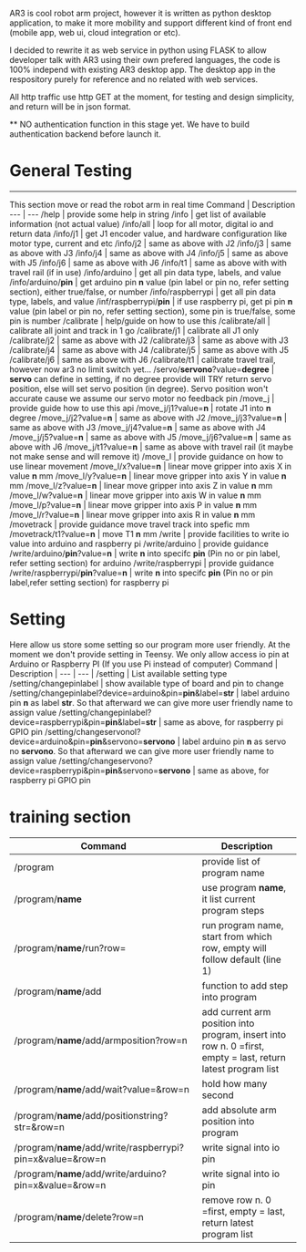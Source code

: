 AR3 is cool robot arm project, however it is written as python desktop application, to make it more mobility and support different kind of front end (mobile app, web ui, cloud integration or etc). 

I decided to rewrite it as web service in python using FLASK to allow developer talk with AR3 using their own prefered languages, the code is 100% independ with existing AR3 desktop app. The desktop app in the respository purely for reference and no related with web services.


All http traffic use http GET at the moment, for testing and design simplicity, and return will be in json format.

** NO authentication function in this stage yet. We have to build authentication backend before launch it.

# General Testing
---
This section move or read the robot arm in real time
Command | Description 
--- | ---
/help | provide some help in string 
/info	| get list of available information (not actual value)
/info/all | loop for all motor, digital io and return data
/info/j1 | get J1 encoder value, and hardware configuration like motor type, current and etc
/info/j2 | same as above with J2
/info/j3 | same as above with J3
/info/j4 | same as above with J4
/info/j5 | same as above with J5
/info/j6 | same as above with J6
/info/t1 | same as above with with travel rail (if in use)
/info/arduino | get all pin data type, labels, and value
/info/arduino/__pin__ | get arduino pin __n__ value (pin label or pin no, refer setting section), either true/false, or number
/info/raspberrypi | get all pin data type, labels, and value
/inf/raspberrypi/__pin__ | if use raspberry pi, get pi pin __n__ value (pin label or pin no, refer setting section), some pin is true/false, some pin is number
/calibrate | help/guide on how to use this
/calibrate/all | calibrate all joint and track in 1 go
/calibrate/j1 | calibrate all J1 only
/calibrate/j2 | same as above with J2
/calibrate/j3 | same as above with J3
/calibrate/j4 | same as above with J4
/calibrate/j5 | same as above with J5
/calibrate/j6 | same as above with J6
/calibrate/t1 | calibrate travel trail, however now ar3 no limit switch yet...
/servo/__servono__?value=__degree__ | __servo__ can define in setting, if no degree provide will TRY return servo position, else will set servo position (in degree). Servo position won't accurate cause we assume our servo motor no feedback pin
/move_j | provide guide how to use this api
/move_j/j1?value=__n__ | rotate J1 into __n__ degree
/move_j/j2?value=__n__ | same as above with J2
/move_j/j3?value=__n__ | same as above with J3
/move_j/j4?value=__n__ | same as above with J4
/move_j/j5?value=__n__ | same as above with J5
/move_j/j6?value=__n__ | same as above with J6
/move_j/t1?value=__n__  |  same as above with travel rail (it maybe not make sense and will remove it)
/move_l | provide guidance on how to use linear movement
/move_l/x?value=__n__ | linear move gripper into axis X in value __n__ mm
/move_l/y?value=__n__ | linear move gripper into axis Y in value __n__ mm
/move_l/z?value=__n__ | linear move gripper into axis Z in value __n__ mm
/move_l/w?value=__n__ | linear move gripper into axis W in value __n__ mm
/move_l/p?value=__n__ | linear move gripper into axis P in value __n__ mm
/move_l/r?value=__n__ | linear move gripper into axis R in value __n__ mm
/movetrack | provide guidance move travel track into spefic mm
/movetrack/t1?value=__n__ | move T1 __n__ mm
/write | provide facilities to write io value into  arduino and raspberry pi
/write/arduino | provide guidance
/write/arduino/__pin__?value=__n__ |  write __n__ into  specifc __pin__ (Pin no or pin label, refer setting section) for arduino
/write/raspberrypi |  provide guidance
/write/raspberrypi/__pin__?value=__n__ |  write __n__ into  specifc __pin__ (Pin no or pin label,refer setting section) for raspberry pi

# Setting	
Here allow us store some setting so our program more user friendly. At the moment we don't provide setting in Teensy. We only allow access io pin at Arduino or Raspberry PI (If you use Pi instead of computer)
Command | Description
| --- | --- |
/setting | List available setting type
/setting/changepinlabel | show available type of board and pin to change
/setting/changepinlabel?device=arduino&pin=__pin__&label=__str__ | label arduino pin __n__ as label __str__. So that afterward we can give more user friendly name to assign value
/setting/changepinlabel?device=raspberrypi&pin=__pin__&label=__str__ | same as above, for raspberry pi GPIO pin
/setting/changeservonol?device=arduino&pin=__pin__&servono=__servono__ | label arduino pin __n__ as servo no  __servono__. So that afterward we can give more user friendly name to assign value
/setting/changeservono?device=raspberrypi&pin=__pin__&servono=__servono__ | same as above, for raspberry pi GPIO pin

# training section
Command | Description
| --- | --- |
/program | provide list of program name
/program/__name__ | use program __name__, it list current program steps
/program/__name__/run?row=<int> | run program name, start from which row, empty will follow default (line 1)
/program/__name__/add  | function to add step into program
/program/__name__/add/armposition?row=n | add current arm position into program, insert into row n. 0 =first, empty = last, return latest program list
/program/__name__/add/wait?value=<int>&row=n | hold how many second
/program/__name__/add/positionstring?str=<string>&row=n | add absolute arm position into program
/program/__name__/add/write/raspberrypi?pin=x&value=<int>&row=n | write signal into io pin
/program/__name__/add/write/arduino?pin=x&value=<int>&row=n | write signal into io pin
/program/__name__/delete?row=n | remove row n. 0 =first, empty = last, return latest program list

